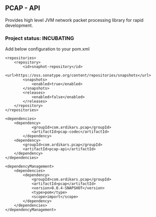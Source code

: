 

## PCAP - API

Provides high level JVM network packet processing library for rapid development.


### Project status: INCUBATING

Add below configuration to your pom.xml

```
<repositories>
    <repository>
        <id>snaphot-repository</id>
        <url>https://oss.sonatype.org/content/repositories/snapshots</url>
        <snapshots>
            <enabled>true</enabled>
        </snapshots>
        <releases>
            <enabled>false</enabled>
        </releases>
    </repository>
</repositories>

<dependencies>
    <dependency>
            <groupId>com.ardikars.pcap</groupId>
            <artifactId>pcap-codec</artifactId>
        </dependency>
    <dependency>
        <groupId>com.ardikars.pcap</groupId>
        <artifactId>pcap-api</artifactId>
    </dependency>
</dependencies>

<dependencyManagement>
    <dependencies>
        <dependency>
            <groupId>com.ardikars.pcap</groupId>
            <artifactId>pcap</artifactId>
            <version>0.0.4-SNAPSHOT</version>
            <type>pom</type>
            <scope>import</scope>
        </dependency>
    </dependencies>
</dependencyManagement>
```